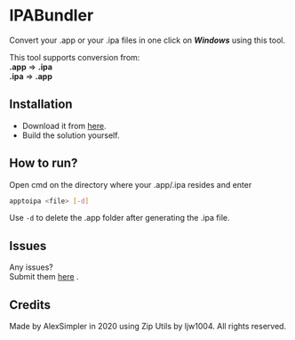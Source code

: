 # IPABundler
Convert your .app or your .ipa files in one click on **_Windows_** using this tool.

This tool supports conversion from:<br>
**.app** ⇒ **.ipa**<br>
**.ipa** ⇒ **.app**

## Installation
- Download it from [here](https://github.com/AlexSimpler/IPABundler/releases/latest).
- Build the solution yourself.

## How to run?

Open cmd on the directory where your .app/.ipa resides and enter 
```bash
apptoipa <file> [-d]
```

Use `-d` to delete the .app folder after generating the .ipa file.

## Issues

Any issues?<br>
Submit them [here](https://github.com/AlexSimpler/apptoipa-converter/issues) .

## Credits

Made by AlexSimpler in 2020 using Zip Utils by ljw1004.
All rights reserved.
